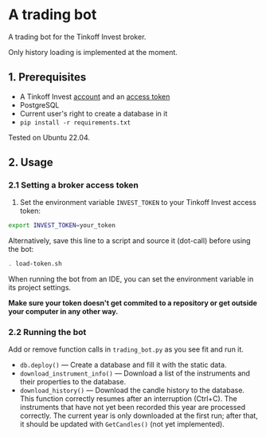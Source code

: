 # A trading bot

A trading bot for the Tinkoff Invest broker.

Only history loading is implemented at the moment.

## 1. Prerequisites
* A Tinkoff Invest [account](https://tinkoff.ru/invest) and an [access token](https://tinkoff.github.io/investAPI/token)
* PostgreSQL
* Current user's right to create a database in it
* `pip install -r requirements.txt`

Tested on Ubuntu 22.04.

## 2. Usage

### 2.1 Setting a broker access token 
1. Set the environment variable `INVEST_TOKEN` to your Tinkoff Invest access token:
```bash
export INVEST_TOKEN=your_token
```
Alternatively, save this line to a script and source it (dot-call) before using the bot:
```bash
. load-token.sh
```
When running the bot from an IDE, you can set the environment variable in its project settings.

**Make sure your token doesn't get commited to a repository or get outside your computer in any other way.**

### 2.2 Running the bot

Add or remove function calls in `trading_bot.py` as you see fit and run it.
* `db.deploy()` — Create a database and fill it with the static data.
* `download_instrument_info()` — Download a list of the instruments and their properties to the database.
* `download_history()` — Download the candle history to the database. This function correctly resumes after an interruption (Ctrl+C). The instruments that have not yet been recorded this year are processed correctly. The current year is only downloaded at the first run; after that, it should be updated with `GetCandles()` (not yet implemented).